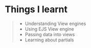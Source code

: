 # Things I learnt
> - Understanding View engines
> - Using EJS View engine
> - Passing data into views
> - Learning about partials

